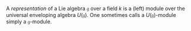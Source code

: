 A *representation* of a Lie algebra $\mathfrak{g}$ over a field $k$ is a (left) module over the universal enveloping algebra $U(\mathfrak{g})$. One sometimes calls a $U(\mathfrak{g})$-module simply a $\mathfrak{g}$-module.

